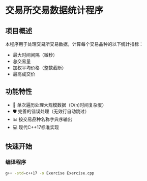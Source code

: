 # 交易所交易数据统计程序

## 项目概述
本程序用于处理交易所交易数据，计算每个交易品种的以下统计指标：
- 最大时间间隔（微秒）
- 总交易量
- 加权平均价格（整数截断）
- 最高成交价

## 功能特性
- 🚀 单次遍历处理大规模数据（O(n)时间复杂度）
- 🛡️ 完善的错误处理（无效行自动跳过）
- 📊 按交易品种名称字典序输出
- 💻 现代C++17标准实现

## 快速开始

### 编译程序
```bash
g++ -std=c++17 -o Exercise Exercise.cpp
